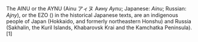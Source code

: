 The AINU or the AYNU (Ainu アィヌ Аину _Aynu_; Japanese: _Ainu_; Russian: _Ajny_), or the EZO () in the historical Japanese texts, are an indigenous people of Japan (Hokkaido, and formerly northeastern Honshu) and Russia (Sakhalin, the Kuril Islands, Khabarovsk Krai and the Kamchatka Peninsula).[1]
